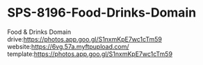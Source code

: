 # SPS-8196-Food-Drinks-Domain
Food &amp; Drinks Domain
drive:https://photos.app.goo.gl/S1nxmKpE7wc1cTm59
website:https://6vg.57a.myftpupload.com/
template:https://photos.app.goo.gl/S1nxmKpE7wc1cTm59
